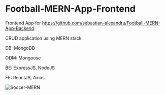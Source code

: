 # Football-MERN-App-Frontend

Frontend App for https://github.com/sebastian-alexandru/Football-MERN-App-Backend

CRUD application using MERN stack

DB: MongoDB

ODM: Mongoose

BE: ExpressJS, NodeJS

FE: ReactJS, Axios

![Soccer-MERN](https://user-images.githubusercontent.com/101641598/224855896-27e70934-f4e5-4422-b442-fa4fdef61e47.png)
